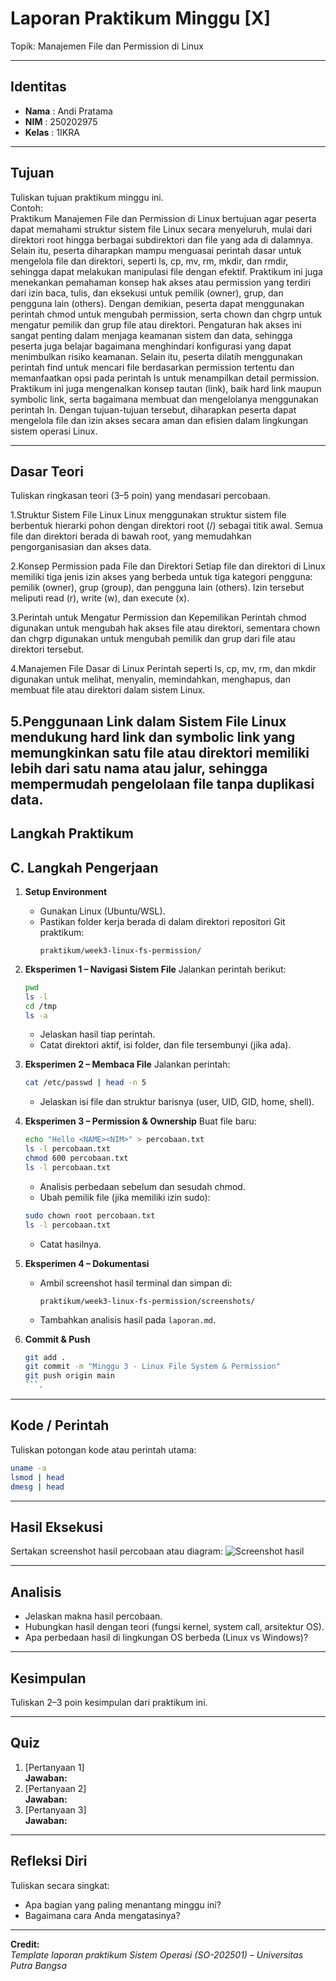 
# Laporan Praktikum Minggu [X]
Topik: Manajemen File dan Permission di Linux



---

## Identitas
- **Nama**  : Andi Pratama  
- **NIM**   : 250202975  
- **Kelas** : 1IKRA

---

## Tujuan
Tuliskan tujuan praktikum minggu ini.  
Contoh:  
Praktikum Manajemen File dan Permission di Linux bertujuan agar peserta dapat memahami struktur sistem file Linux secara menyeluruh, mulai dari direktori root hingga berbagai subdirektori dan file yang ada di dalamnya. Selain itu, peserta diharapkan mampu menguasai perintah dasar untuk mengelola file dan direktori, seperti ls, cp, mv, rm, mkdir, dan rmdir, sehingga dapat melakukan manipulasi file dengan efektif. Praktikum ini juga menekankan pemahaman konsep hak akses atau permission yang terdiri dari izin baca, tulis, dan eksekusi untuk pemilik (owner), grup, dan pengguna lain (others). Dengan demikian, peserta dapat menggunakan perintah chmod untuk mengubah permission, serta chown dan chgrp untuk mengatur pemilik dan grup file atau direktori. Pengaturan hak akses ini sangat penting dalam menjaga keamanan sistem dan data, sehingga peserta juga belajar bagaimana menghindari konfigurasi yang dapat menimbulkan risiko keamanan. Selain itu, peserta dilatih menggunakan perintah find untuk mencari file berdasarkan permission tertentu dan memanfaatkan opsi pada perintah ls untuk menampilkan detail permission. Praktikum ini juga mengenalkan konsep tautan (link), baik hard link maupun symbolic link, serta bagaimana membuat dan mengelolanya menggunakan perintah ln. Dengan tujuan-tujuan tersebut, diharapkan peserta dapat mengelola file dan izin akses secara aman dan efisien dalam lingkungan sistem operasi Linux.

---

## Dasar Teori
Tuliskan ringkasan teori (3–5 poin) yang mendasari percobaan.

1.Struktur Sistem File Linux
Linux menggunakan struktur sistem file berbentuk hierarki pohon dengan direktori root (/) sebagai titik awal. Semua file dan direktori berada di bawah root, yang memudahkan pengorganisasian dan akses data.

2.Konsep Permission pada File dan Direktori
Setiap file dan direktori di Linux memiliki tiga jenis izin akses yang berbeda untuk tiga kategori pengguna: pemilik (owner), grup (group), dan pengguna lain (others). Izin tersebut meliputi read (r), write (w), dan execute (x).

3.Perintah untuk Mengatur Permission dan Kepemilikan
Perintah chmod digunakan untuk mengubah hak akses file atau direktori, sementara chown dan chgrp digunakan untuk mengubah pemilik dan grup dari file atau direktori tersebut.

4.Manajemen File Dasar di Linux
Perintah seperti ls, cp, mv, rm, dan mkdir digunakan untuk melihat, menyalin, memindahkan, menghapus, dan membuat file atau direktori dalam sistem Linux.

5.Penggunaan Link dalam Sistem File
Linux mendukung hard link dan symbolic link yang memungkinkan satu file atau direktori memiliki lebih dari satu nama atau jalur, sehingga mempermudah pengelolaan file tanpa duplikasi data.
---

## Langkah Praktikum
## C. Langkah Pengerjaan
1. **Setup Environment**
   - Gunakan Linux (Ubuntu/WSL).
   - Pastikan folder kerja berada di dalam direktori repositori Git praktikum:
     ```
     praktikum/week3-linux-fs-permission/
     ```

2. **Eksperimen 1 – Navigasi Sistem File**
   Jalankan perintah berikut:
   ```bash
   pwd
   ls -l
   cd /tmp
   ls -a
   ```
   - Jelaskan hasil tiap perintah.
   - Catat direktori aktif, isi folder, dan file tersembunyi (jika ada).

3. **Eksperimen 2 – Membaca File**
   Jalankan perintah:
   ```bash
   cat /etc/passwd | head -n 5
   ```
   - Jelaskan isi file dan struktur barisnya (user, UID, GID, home, shell).

4. **Eksperimen 3 – Permission & Ownership**
   Buat file baru:
   ```bash
   echo "Hello <NAME><NIM>" > percobaan.txt
   ls -l percobaan.txt
   chmod 600 percobaan.txt
   ls -l percobaan.txt
   ```
   - Analisis perbedaan sebelum dan sesudah chmod.  
   - Ubah pemilik file (jika memiliki izin sudo):
   ```bash
   sudo chown root percobaan.txt
   ls -l percobaan.txt
   ```
   - Catat hasilnya.

5. **Eksperimen 4 – Dokumentasi**
   - Ambil screenshot hasil terminal dan simpan di:
     ```
     praktikum/week3-linux-fs-permission/screenshots/
     ```
   - Tambahkan analisis hasil pada `laporan.md`.

6. **Commit & Push**
   ```bash
   git add .
   git commit -m "Minggu 3 - Linux File System & Permission"
   git push origin main
   ```.

---

## Kode / Perintah
Tuliskan potongan kode atau perintah utama:
```bash
uname -a
lsmod | head
dmesg | head
```

---

## Hasil Eksekusi
Sertakan screenshot hasil percobaan atau diagram:
![Screenshot hasil](screenshots/example.png)

---

## Analisis
- Jelaskan makna hasil percobaan.  
- Hubungkan hasil dengan teori (fungsi kernel, system call, arsitektur OS).  
- Apa perbedaan hasil di lingkungan OS berbeda (Linux vs Windows)?  

---

## Kesimpulan
Tuliskan 2–3 poin kesimpulan dari praktikum ini.

---

## Quiz
1. [Pertanyaan 1]  
   **Jawaban:**  
2. [Pertanyaan 2]  
   **Jawaban:**  
3. [Pertanyaan 3]  
   **Jawaban:**  

---

## Refleksi Diri
Tuliskan secara singkat:
- Apa bagian yang paling menantang minggu ini?  
- Bagaimana cara Anda mengatasinya?  

---

**Credit:**  
_Template laporan praktikum Sistem Operasi (SO-202501) – Universitas Putra Bangsa_
